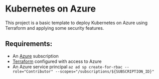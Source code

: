 # Kubernetes on Azure
This project is a basic template to deploy Kubernetes on Azure using Terraform and applying some security features.
## Requirements:
- An [Azure](https://azure.microsoft.com/en-us/free/?ref=microsoft.com&utm_source=microsoft.com&utm_medium=docs&utm_campaign=visualstudio) subscription
- [Terraform](https://docs.microsoft.com/en-us/azure/virtual-machines/linux/terraform-install-configure) configured with access to Azure
- An Azure service principal `az ad sp create-for-rbac --role="Contributor" --scopes="/subscriptions/${SUBSCRIPTION_ID}"
`